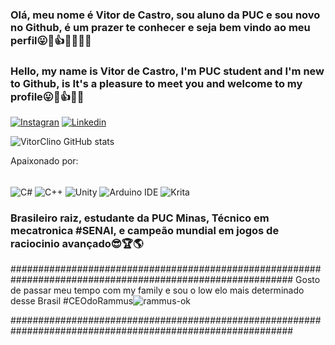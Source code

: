 ### Olá, meu nome é Vitor de Castro, sou aluno da PUC e sou novo no Github, é um prazer te conhecer e seja bem vindo ao meu perfil😛🥰👍🇵🇹🇧🇷

### Hello, my name is Vitor de Castro, I'm PUC student and I'm new to Github, is It's a pleasure to meet you and welcome to my profile😛🥰👍🇺🇸

[![Instagran](https://img.shields.io/badge/Instagram-E4405F?style=for-the-badge&logo=instagram&logoColor=white)](https://www.instagram.com/vitorclino/)
[![Linkedin](https://img.shields.io/badge/LinkedIn-0077B5?style=for-the-badge&logo=linkedin&logoColor=white)](https://www.linkedin.com/in/vitor-castro-708179263/)

![VitorClino GitHub stats](https://github-readme-stats.vercel.app/api?username=VitorClino&show_icons=true&theme=cobalt)

Apaixonado por:
<div style="display: inline_block"><br/>
  <img align="center" alt="C#" src="https://img.shields.io/badge/C%23-239120?style=for-the-badge&logo=c-sharp&logoColor=white" />
  <img align="center" alt="C++" src="https://img.shields.io/badge/C%2B%2B-00599C?style=for-the-badge&logo=c%2B%2B&logoColor=white" />
  <img align="center" alt="Unity" src="https://img.shields.io/badge/Unity-100000?style=for-the-badge&logo=unity&logoColor=white" />
  <img align="center" alt="Arduino IDE" src="https://img.shields.io/badge/Arduino_IDE-00979D?style=for-the-badge&logo=arduino&logoColor=white" />
  <img align="center" alt="Krita" src="https://img.shields.io/badge/Krita-203759?style=for-the-badge&logo=krita&logoColor=EEF37B" />
</div>
  
  ### Brasileiro raiz, estudante da PUC Minas, Técnico em mecatronica #SENAI, e campeão mundial em jogos de raciocinio avançado😎🏆🌎
  ###########################################################################################################
  Gosto de passar meu tempo com my family e sou o low elo mais determinado desse Brasil #CEOdoRammus![rammus-ok](https://github.com/VitorClino/VitorClino/assets/128195570/7efa61c4-36c7-40cd-bcdc-f00dc91d76bb)

  ###########################################################################################################
  
